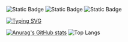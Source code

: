 ![Static Badge](https://img.shields.io/badge/Program%20Languages-C%2B%2B_%26_Python-blue) ![Static Badge](https://img.shields.io/badge/My%20code-Online_Course_Program-orange)
 ![Static Badge](https://img.shields.io/badge/I'm%20Learning-Deep%20Learning-jade)

[![Typing SVG](https://readme-typing-svg.herokuapp.com?font=Roboto&duration=2000&pause=300&multiline=true&random=false&width=435&height=80&lines=Hey%2C+Guys;I'm+Ray%2C+a+fresh+programmer;Welcome+to+my+world)](https://git.io/typing-svg)

[![Anurag's GitHub stats](https://github-readme-stats.vercel.app/api?username=Rays0205&theme=react)](https://github.com/Rays0205/github-readme-stats) ![Top Langs](https://github-readme-stats.vercel.app/api/top-langs/?username=Rays0205&theme=react)
<!--
**Rays0205/Rays0205** is a ✨ _special_ ✨ repository because its `README.md` (this file) appears on your GitHub profile.

Here are some ideas to get you started:

- 🔭 I’m currently working on ...
- 🌱 I’m currently learning ...
- 👯 I’m looking to collaborate on ...
- 🤔 I’m looking for help with ...
- 💬 Ask me about ...
- 📫 How to reach me: ...
- 😄 Pronouns: ...
- ⚡ Fun fact: ...
-->
